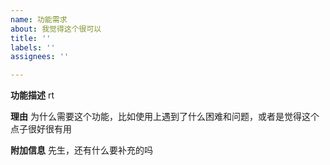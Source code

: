 ```yaml
---
name: 功能需求
about: 我觉得这个很可以
title: ''
labels: ''
assignees: ''

---
```


**功能描述**
rt

**理由**
为什么需要这个功能，比如使用上遇到了什么困难和问题，或者是觉得这个点子很好很有用

**附加信息**
先生，还有什么要补充的吗
